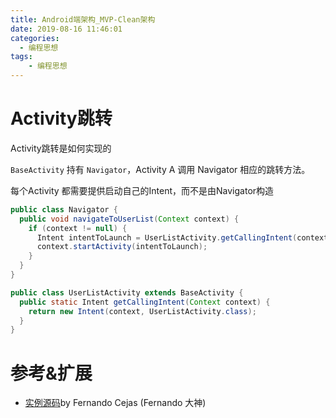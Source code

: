 ```yaml
---
title: Android端架构_MVP-Clean架构
date: 2019-08-16 11:46:01
categories:
  - 编程思想
tags: 
	- 编程思想
---
```


# Activity跳转

Activity跳转是如何实现的

`BaseActivity` 持有 `Navigator`，Activity A 调用 Navigator 相应的跳转方法。

每个Activity 都需要提供启动自己的Intent，而不是由Navigator构造

```java
public class Navigator {
  public void navigateToUserList(Context context) {
    if (context != null) {
      Intent intentToLaunch = UserListActivity.getCallingIntent(context);
      context.startActivity(intentToLaunch);
    }
  }
}

public class UserListActivity extends BaseActivity {
  public static Intent getCallingIntent(Context context) {
    return new Intent(context, UserListActivity.class);
  }
}    
```  

# 参考&扩展

- [实例源码](https://github.com/android10/Android-CleanArchitecture)by Fernando Cejas (Fernando 大神)